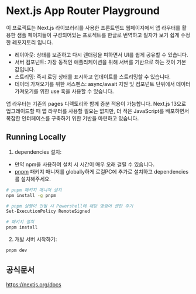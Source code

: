 # Next.js App Router Playground

이 프로젝트는 Next.js 라이브러리를 사용한 프론트엔드 웹페이지에서 앱 라우터를 활용한 샘플 페이지들이 구성되어있는 프로젝트를 한글로 번역하고 필자가 보기 쉽게 수정한 레포지토리 입니다.

- 레이아웃: 상태를 보존하고 다시 렌더링을 피하면서 UI를 쉽게 공유할 수 있습니다.
- 서버 컴포넌트: 가장 동적인 애플리케이션을 위해 서버를 기반으로 하는 것이 기본값입니다.
- 스트리밍: 즉시 로딩 상태를 표시하고 업데이트를 스트리밍할 수 있습니다.
- 데이터 가져오기를 위한 서스펜스: async/await 지원 및 컴포넌트 단위에서 데이터 가져오기를 위한 use 훅을 사용할 수 있습니다.

앱 라우터는 기존의 pages 디렉토리와 함께 증분 적용이 가능합니다. Next.js 13으로 업그레이드할 때 앱 라우터를 사용할 필요는 없지만, 더 적은 JavaScript를 배포하면서 복잡한 인터페이스를 구축하기 위한 기반을 마련하고 있습니다.

## Running Locally

1. dependencies 설치:

- 만약 npm을 사용하여 설치 시 시간이 매우 오래 걸릴 수 있습니다.
- [pnpm](https://pnpm.io/) 패키지 매니저를 globally하게 로컬PC에 추가로 설치하고 dependencies를 설치해주세요.

```sh
# pnpm 패키지 매니저 설치
npm install -g pnpm

# pnpm 실행이 안될 시 Powershell에 해당 명령어 권한 주기
Set-ExecutionPolicy RemoteSigned

# 패키지 설치
pnpm install
```

2. 개발 서버 시작하기:

```sh
pnpm dev
```

## 공식문서

https://nextjs.org/docs
